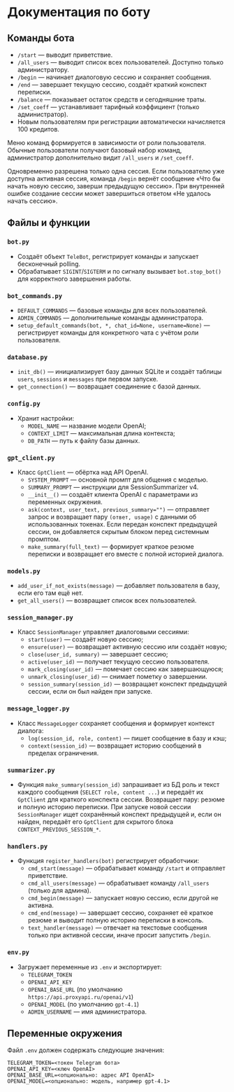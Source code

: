 # Документация по боту

## Команды бота

- `/start` — выводит приветствие.
- `/all_users` — выводит список всех пользователей. Доступно только администратору.
- `/begin` — начинает диалоговую сессию и сохраняет сообщения.
- `/end` — завершает текущую сессию, создаёт краткий конспект переписки.
- `/balance` — показывает остаток средств и сегодняшние траты.
- `/set_coeff` — устанавливает тарифный коэффициент (только администратор).
- Новым пользователям при регистрации автоматически начисляется 100 кредитов.

Меню команд формируется в зависимости от роли пользователя. Обычные
пользователи получают базовый набор команд, администратор дополнительно
видит `/all_users` и `/set_coeff`.

Одновременно разрешена только одна сессия. Если пользователю уже доступна активная
сессия, команда `/begin` вернёт сообщение «Что бы начать новую сессию, заверши предыдущую сессию».
При внутренней ошибке создание сессии может завершиться ответом «Не удалось начать сессию».

## Файлы и функции

### `bot.py`
- Создаёт объект `TeleBot`, регистрирует команды и запускает бесконечный polling.
- Обрабатывает `SIGINT`/`SIGTERM` и по сигналу вызывает `bot.stop_bot()` для корректного завершения работы.

### `bot_commands.py`
- `DEFAULT_COMMANDS` — базовые команды для всех пользователей.
- `ADMIN_COMMANDS` — дополнительные команды администратора.
- `setup_default_commands(bot, *, chat_id=None, username=None)` —
  регистрирует команды для конкретного чата с учётом роли пользователя.

### `database.py`
- `init_db()` — инициализирует базу данных SQLite и создаёт таблицы `users`, `sessions` и `messages` при первом запуске.
- `get_connection()` — возвращает соединение с базой данных.

### `config.py`
- Хранит настройки:
  - `MODEL_NAME` — название модели OpenAI;
  - `CONTEXT_LIMIT` — максимальная длина контекста;
  - `DB_PATH` — путь к файлу базы данных.

### `gpt_client.py`
- Класс `GptClient` — обёртка над API OpenAI.
  - `SYSTEM_PROMPT` — основной промпт для общения с моделью.
  - `SUMMARY_PROMPT` — инструкции для SessionSummarizer v4.
  - `__init__()` — создаёт клиента OpenAI с параметрами из переменных окружения.
  - `ask(context, user_text, previous_summary="")` — отправляет запрос и
    возвращает пару `(ответ, usage)` с данными об использованных токенах. Если
    передан конспект предыдущей сессии, он добавляется скрытым блоком перед
    системным промптом.
  - `make_summary(full_text)` — формирует краткое резюме переписки и
    возвращает его вместе с полной историей диалога.

### `models.py`
- `add_user_if_not_exists(message)` — добавляет пользователя в базу, если его там ещё нет.
- `get_all_users()` — возвращает список всех пользователей.

### `session_manager.py`
- Класс `SessionManager` управляет диалоговыми сессиями:
  - `start(user)` — создаёт новую сессию;
  - `ensure(user)` — возвращает активную сессию или создаёт новую;
  - `close(user_id, summary)` — завершает сессию;
  - `active(user_id)` — получает текущую сессию пользователя.
  - `mark_closing(user_id)` — помечает сессию как завершающуюся;
  - `unmark_closing(user_id)` — снимает пометку о завершении.
  - `session_summary(session_id)` — возвращает конспект предыдущей сессии,
    если он был найден при запуске.

### `message_logger.py`
- Класс `MessageLogger` сохраняет сообщения и формирует контекст диалога:
  - `log(session_id, role, content)` — пишет сообщение в базу и кэш;
  - `context(session_id)` — возвращает историю сообщений в пределах ограничения.

### `summarizer.py`
- Функция `make_summary(session_id)` запрашивает из БД роль и текст каждого
  сообщения (`SELECT role, content ...`) и передаёт их `GptClient` для краткого
  конспекта сессии. Возвращает пару: резюме и полную историю переписки.
При запуске новой сессии `SessionManager` ищет сохранённый конспект предыдущей
и, если он найден, передаёт его `GptClient` для скрытого блока
`CONTEXT_PREVIOUS_SESSION_*`.

### `handlers.py`
- Функция `register_handlers(bot)` регистрирует обработчики:
  - `cmd_start(message)` — обрабатывает команду `/start` и отправляет приветствие.
  - `cmd_all_users(message)` — обрабатывает команду `/all_users` (только для админа).
  - `cmd_begin(message)` — запускает новую сессию, если другой не активна.
  - `cmd_end(message)` — завершает сессию, сохраняет её краткое резюме и
    выводит полную историю переписки в консоль.
  - `text_handler(message)` — отвечает на текстовые сообщения только при активной
    сессии, иначе просит запустить `/begin`.

### `env.py`
- Загружает переменные из `.env` и экспортирует:
  - `TELEGRAM_TOKEN`
  - `OPENAI_API_KEY`
  - `OPENAI_BASE_URL` (по умолчанию `https://api.proxyapi.ru/openai/v1`)
  - `OPENAI_MODEL` (по умолчанию `gpt-4.1`)
  - `ADMIN_USERNAME` — имя администратора.

## Переменные окружения

Файл `.env` должен содержать следующие значения:

```
TELEGRAM_TOKEN=<токен Telegram бота>
OPENAI_API_KEY=<ключ OpenAI>
OPENAI_BASE_URL=<опционально: адрес API OpenAI>
OPENAI_MODEL=<опционально: модель, например gpt-4.1>
```
